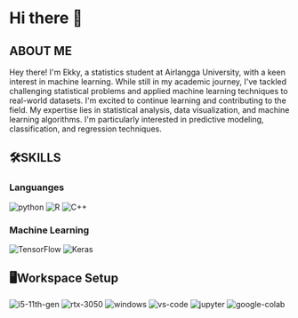 # Hi there 👋
## ABOUT ME
Hey there! I'm Ekky, a statistics student at Airlangga University, with a keen interest in machine learning. While still in my academic journey, I've tackled challenging statistical problems and applied machine learning techniques to real-world datasets. I'm excited to continue learning and contributing to the field. My expertise lies in statistical analysis, data visualization, and machine learning algorithms. I'm particularly interested in predictive modeling, classification, and regression techniques.
## 🛠️SKILLS
### Languanges
  ![python](https://img.shields.io/badge/Python-3776AB?style=for-the-badge&logo=python&logoColor=white)
  ![R](https://img.shields.io/badge/R-276DC3?style=for-the-badge&logo=R&logoColor=white)
  ![C++](https://img.shields.io/badge/C++-00599C?style=for-the-badge&logo=cplusplus&logoColor=white)
### Machine Learning
  ![TensorFlow](https://img.shields.io/badge/TensorFlow-FF6F00?style=for-the-badge&logo=tensorflow&logoColor=white)
  ![Keras](https://img.shields.io/badge/Keras-D00000?style=for-the-badge&logo=keras&logoColor=white)
## 🖥️Workspace Setup
  ![i5-11th-gen](https://img.shields.io/badge/Intel-Core_i5_11th-0071C5?style=for-the-badge&logo=intel&logoColor=white)
  ![rtx-3050](https://img.shields.io/badge/NVIDIA-RTX_3050-76B900?style=for-the-badge&logo=nvidia&logoColor=white)
  ![windows](https://img.shields.io/badge/Windows_11-0078D6?style=for-the-badge&logo=windows&logoColor=white)
  ![vs-code](https://img.shields.io/badge/VS_Code-007ACC?style=for-the-badge&logo=Visual-Studio-Code&logoColor=white)
  ![jupyter](https://img.shields.io/badge/Jupyter-F37626?style=for-the-badge&logo=Jupyter&logoColor=white)
  ![google-colab](https://img.shields.io/badge/google_colab-F9AB00?style=for-the-badge&logo=googlecolab&logoColor=white)

  
<!--
**Rzq12/Rzq12** is a ✨ _special_ ✨ repository because its `README.md` (this file) appears on your GitHub profile.

Here are some ideas to get you started:

- 🔭 I’m currently working on ...
- 🌱 I’m currently learning ...
- 👯 I’m looking to collaborate on ...
- 🤔 I’m looking for help with ...
- 💬 Ask me about ...
- 📫 How to reach me: ...
- 😄 Pronouns: ...
- ⚡ Fun fact: ...
-->
